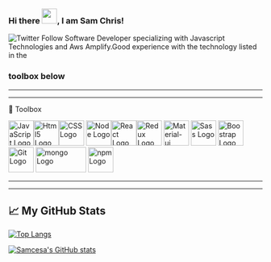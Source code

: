 

### Hi there <img src="https://raw.githubusercontent.com/MartinHeinz/MartinHeinz/master/wave.gif" width="30px">, I am Sam Chris!
![Twitter Follow](https://img.shields.io/twitter/follow/React_samscript?color=success&style=for-the-badge)
Software Developer specializing with Javascript Technologies and Aws Amplify.Good experience with the technology listed in the 
### toolbox below
---
---

🧰 Toolbox

<img src="https://cdn.worldvectorlogo.com/logos/Javascript.svg" alt="JavaScript Logo" width="50" height="50"/><img src="https://cdn.worldvectorlogo.com/logos/html5.svg" alt="Html5 Logo" width="50" height="50"/><img src="https://cdn.worldvectorlogo.com/logos/css3.svg" alt="CSS Logo" width="50" height="50"/> <img src="https://cdn.worldvectorlogo.com/logos/nodejs-icon.svg" alt="Node Logo"  width="50" height="50"/><img src="https://cdn.worldvectorlogo.com/logos/react-2.svg" alt="React Logo"  width="50" height="50"/><img src="https://cdn.worldvectorlogo.com/logos/redux.svg" alt="Redux Logo" wwidth="50" height="50"/>
<img src="https://cdn.worldvectorlogo.com/logos/material-ui-1.svg" alt="Material-ui Logo" width="50" height="50"/>
<img src="https://cdn.worldvectorlogo.com/logos/sass-1.svg" alt="Sass Logo" width="50" height="50"/>
<img src="https://cdn.worldvectorlogo.com/logos/bootstrap-4.svg" alt="Boostrap Logo" width="50" height="50"/>
<img src="https://cdn.worldvectorlogo.com/logos/git.svg" alt="Git Logo" width="50" height="50"/>
<img src="https://cdn.worldvectorlogo.com/logos/mongodb.svg" alt="mongo Logo" width="100" height="50"/>
<img src="https://cdn.worldvectorlogo.com/logos/npm.svg" alt="npm Logo" width="50" height="50"/>




---

---

## &#x1f4c8; My GitHub Stats

[![Top Langs](https://github-readme-stats.vercel.app/api/top-langs/?username=samcesa45&hide=java,html,css&theme=radical)](https://github.com/anuraghazra/github-readme-stats)

[![Samcesa's GitHub stats](https://github-readme-stats.vercel.app/api?username=samcesa45&theme=radical)](https://github.com/anuraghazra/github-readme-stats)


<!--
**samcesa45/samcesa45** is a ✨ _special_ ✨ repository because its `README.md` (this file) appears on your GitHub profile.

Here are some ideas to get you started:

- 🔭 I’m currently working on ...
- 🌱 I’m currently learning ...
- 👯 I’m looking to collaborate on ...
- 🤔 I’m looking for help with ...
- 💬 Ask me about ...
- 📫 How to reach me: ...
- 😄 Pronouns: ...
- ⚡ Fun fact: ...
-->
